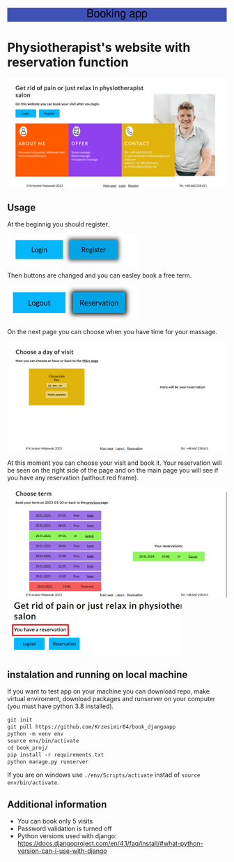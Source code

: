 ![Baner](./img/Booking_app.png)

# Physiotherapist's website with reservation function

![main page](./img/main_page.png)

## Usage

At the beginnig you should register.

<img src="./img/register.png" alt="Register button" width="300"/>

Then buttons are changed and you can easley book a free term.

<img src="./img/reservation.png" alt="Register button" width="300"/>

On the next page you can choose when you have time for your massage.

<img src="./img/date_page.png" alt="Register button" width="800"/>

At this moment you can choose your visit and book it. Your reservation will be seen on the right side of the page and on the main page you will see if you have any reservation (without red frame).

<img src="./img/reservation_2_page.png" alt="Register button" width="800"/>
<img src="./img/visible_reservation.png" alt="Register button" width="400"/>


## instalation and running on local machine
If you want to test app on your machine you can download repo, make virtual enviroment, download packages and runserver on your computer (you must have python 3.8 installed).
```
git init
git pull https://github.com/Krzesimir04/book_djangoapp
python -m venv env
source env/bin/activate
cd book_proj/
pip install -r requirements.txt
python manage.py runserver
```
If you are on windows use `./env/Scripts/activate` instad of `source env/bin/activate`.

## Additional information

- You can book only 5 visits
- Password validation is turned off
- Python versions used with django: https://docs.djangoproject.com/en/4.1/faq/install/#what-python-version-can-i-use-with-django